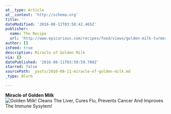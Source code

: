 ```yaml
---
at__type: Article
at__context: 'http://schema.org'
title: ''
dateModified: '2016-08-11T03:58:42.465Z'
publisher:
  name: The Recipe
  url: 'http://www.epicurious.com/recipes/food/views/golden-milk-turmeric-tea'
author: []
inFeed: true
description: Miracle of Golden Milk
via: {}
datePublished: '2016-08-11T03:58:59.789Z'
starred: false
sourcePath: _posts/2016-08-11-miracle-of-golden-milk.md
_type: Blurb

---
```

**Miracle of Golden Milk**
![Golden Milk! Cleans The Liver, Cures Flu, Prevents Cancer And Improves The Immune Sysytem!](https://the-grid-user-content.s3-us-west-2.amazonaws.com/fd1b9baf-c942-48a8-bf8d-b4240415f298.png)